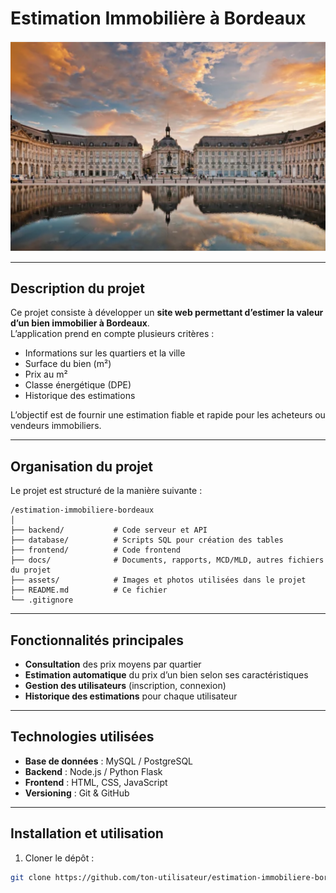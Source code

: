 # Estimation Immobilière à Bordeaux

![Bordeaux](assets/Bordeaux.png)  



---

## Description du projet

Ce projet consiste à développer un **site web permettant d’estimer la valeur d’un bien immobilier à Bordeaux**.  
L’application prend en compte plusieurs critères :  

- Informations sur les quartiers et la ville  
- Surface du bien (m²)  
- Prix au m²  
- Classe énergétique (DPE)  
- Historique des estimations  

L’objectif est de fournir une estimation fiable et rapide pour les acheteurs ou vendeurs immobiliers.  

---

## Organisation du projet

Le projet est structuré de la manière suivante :

```text
/estimation-immobiliere-bordeaux
│
├── backend/           # Code serveur et API
├── database/          # Scripts SQL pour création des tables
├── frontend/          # Code frontend
├── docs/              # Documents, rapports, MCD/MLD, autres fichiers du projet
├── assets/            # Images et photos utilisées dans le projet
├── README.md          # Ce fichier
└── .gitignore
```

---

## Fonctionnalités principales

- **Consultation** des prix moyens par quartier  
- **Estimation automatique** du prix d’un bien selon ses caractéristiques  
- **Gestion des utilisateurs** (inscription, connexion)  
- **Historique des estimations** pour chaque utilisateur  

---

## Technologies utilisées

- **Base de données** : MySQL / PostgreSQL  
- **Backend** : Node.js / Python Flask  
- **Frontend** : HTML, CSS, JavaScript 
- **Versioning** : Git & GitHub  

---

## Installation et utilisation

1. Cloner le dépôt :  
```bash
git clone https://github.com/ton-utilisateur/estimation-immobiliere-bordeaux.git